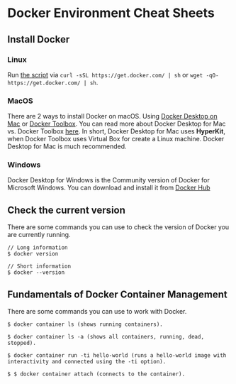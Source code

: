 # Docker Environment Cheat Sheets

## Install Docker

### Linux

Run [the script](https://get.docker.com/) via `curl -sSL https://get.docker.com/ | sh` or `wget -qO- https://get.docker.com/ | sh`.

### MacOS

There are 2 ways to install Docker on macOS. Using [Docker Desktop on Mac](https://hub.docker.com/?overlay=onboarding) or [Docker Toolbox](https://docs.docker.com/toolbox/overview/). You can read more about Docker Desktop for Mac vs. Docker Toolbox [here](https://docs.docker.com/docker-for-mac/docker-toolbox/). In short, Docker Desktop for Mac uses **HyperKit**, when Docker Toolbox uses Virtual Box for create a Linux machine. Docker Desktop for Mac is much recommended.

### Windows

Docker Desktop for Windows is the Community version of Docker for Microsoft Windows. You can download and install it from [Docker Hub](https://hub.docker.com/?overlay=onboarding)

## Check the current version

There are some commands you can use to check the version of Docker you are currently running.

```
// Long information 
$ docker version

// Short information 
$ docker --version
```

## Fundamentals of Docker Container Management

There are some commands you can use to work with Docker.

```
$ docker container ls (shows running containers).

$ docker container ls -a (shows all containers, running, dead, stopped).

$ docker container run -ti hello-world (runs a hello-world image with interactivity and connected using the -ti option).

$ $ docker container attach (connects to the container).
```

